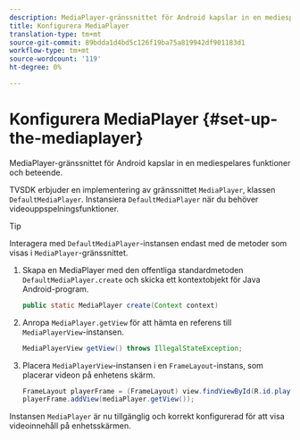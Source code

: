 ```yaml
---
description: MediaPlayer-gränssnittet för Android kapslar in en mediespelares funktioner och beteende.
title: Konfigurera MediaPlayer
translation-type: tm+mt
source-git-commit: 89bdda1d4bd5c126f19ba75a819942df901183d1
workflow-type: tm+mt
source-wordcount: '119'
ht-degree: 0%

---
```



# Konfigurera MediaPlayer {#set-up-the-mediaplayer}

MediaPlayer-gränssnittet för Android kapslar in en mediespelares funktioner och beteende.

TVSDK erbjuder en implementering av gränssnittet `MediaPlayer`, klassen `DefaultMediaPlayer`. Instansiera `DefaultMediaPlayer` när du behöver videouppspelningsfunktioner.

>[!TIP]
>
>Interagera med `DefaultMediaPlayer`-instansen endast med de metoder som visas i `MediaPlayer`-gränssnittet.

1. Skapa en MediaPlayer med den offentliga standardmetoden `DefaultMediaPlayer.create` och skicka ett kontextobjekt för Java Android-program.

   ```java
   public static MediaPlayer create(Context context) 
   ```

1. Anropa `MediaPlayer.getView` för att hämta en referens till `MediaPlayerView`-instansen.

   ```java
   MediaPlayerView getView() throws IllegalStateException; 
   ```

1. Placera `MediaPlayerView`-instansen i en `FrameLayout`-instans, som placerar videon på enhetens skärm.

   ```java
   FrameLayout playerFrame = (FrameLayout) view.findViewById(R.id.playerFrame); 
   playerFrame.addView(mediaPlayer.getView()); 
   ```

Instansen `MediaPlayer` är nu tillgänglig och korrekt konfigurerad för att visa videoinnehåll på enhetsskärmen.
